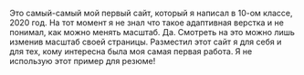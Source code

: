 Это самый-самый мой первый сайт, который я написал в 10-ом классе, 2020 год. На тот момент я не знал что такое адаптивная верстка и не понимал, как можно менять масштаб. 
Да. Смотреть на это можно лишь изменив масштаб своей страницы.
Разместил этот сайт я для себя и для тех, кому интересна была моя самая первая работа.
Я не использую этот пример для резюме!
